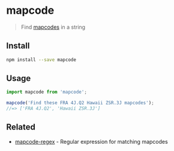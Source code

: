 # mapcode

> Find [mapcodes](http://www.mapcode.com/aboutmc.html) in a string

## Install

```sh
npm install --save mapcode
```

## Usage

```js
import mapcode from 'mapcode';

mapcode('Find these FRA 4J.Q2 Hawaii ZSR.3J mapcodes');
//=> ['FRA 4J.Q2', 'Hawaii ZSR.3J']
```

## Related

- [mapcode-regex](https://github.com/sindresorhus/mapcode-regex) - Regular expression for matching mapcodes
